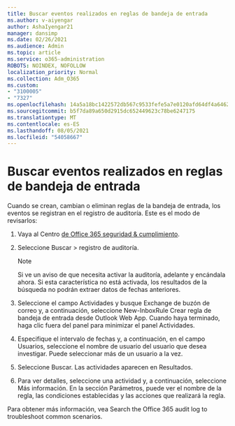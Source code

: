 ```yaml
---
title: Buscar eventos realizados en reglas de bandeja de entrada
ms.author: v-aiyengar
author: AshaIyengar21
manager: dansimp
ms.date: 02/26/2021
ms.audience: Admin
ms.topic: article
ms.service: o365-administration
ROBOTS: NOINDEX, NOFOLLOW
localization_priority: Normal
ms.collection: Adm_O365
ms.custom:
- "3100005"
- "7327"
ms.openlocfilehash: 14a5a18bc1422572db567c9533fefe5a7e0120afd64df4a64623038cc063ce93
ms.sourcegitcommit: b5f7da89a650d2915dc652449623c78be6247175
ms.translationtype: MT
ms.contentlocale: es-ES
ms.lasthandoff: 08/05/2021
ms.locfileid: "54058667"
---
```

# <a name="find-events-performed-on-inbox-rules"></a>Buscar eventos realizados en reglas de bandeja de entrada

Cuando se crean, cambian o eliminan reglas de la bandeja de entrada, los eventos se registran en el registro de auditoría. Este es el modo de revisarlos:

1. Vaya al Centro [de Office 365 seguridad & cumplimiento](https://go.microsoft.com/fwlink/p/?linkid=2077143).
1. Seleccione Buscar > registro de auditoría.

    > [!NOTE]
    > Si ve un aviso de que necesita activar la auditoría, adelante y encándala ahora. Si esta característica no está activada, los resultados de la búsqueda no podrán extraer datos de fechas anteriores.
1. Seleccione el campo Actividades y busque Exchange de buzón de correo y, a continuación, seleccione New-InboxRule Crear regla de bandeja de entrada desde Outlook Web App. Cuando haya terminado, haga clic fuera del panel para minimizar el panel Actividades.
1. Especifique el intervalo de fechas y, a continuación, en el campo Usuarios, seleccione el nombre de usuario del usuario que desea investigar. Puede seleccionar más de un usuario a la vez.
1. Seleccione Buscar. Las actividades aparecen en Resultados.
1. Para ver detalles, seleccione una actividad y, a continuación, seleccione Más información. En la sección Parámetros, puede ver el nombre de la regla, las condiciones establecidas y las acciones que realizará la regla.

Para obtener más información, vea Search the Office 365 audit log to troubleshoot common scenarios.